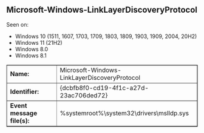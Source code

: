 ## Microsoft-Windows-LinkLayerDiscoveryProtocol

Seen on:
* Windows 10 (1511, 1607, 1703, 1709, 1803, 1809, 1903, 1909, 2004, 20H2)
* Windows 11 (21H2)
* Windows 8.0
* Windows 8.1

<table border="1" class="docutils">
  <tbody>
    <tr>
      <td><b>Name:</b></td>
      <td>Microsoft-Windows-LinkLayerDiscoveryProtocol</td>
    </tr>
    <tr>
      <td><b>Identifier:</b></td>
      <td>{dcbfb8f0-cd19-4f1c-a27d-23ac706ded72}</td>
    </tr>
    <tr>
      <td><b>Event message file(s):</b></td>
      <td>%systemroot%\system32\drivers\mslldp.sys</td>
    </tr>
  </tbody>
</table>

&nbsp;

